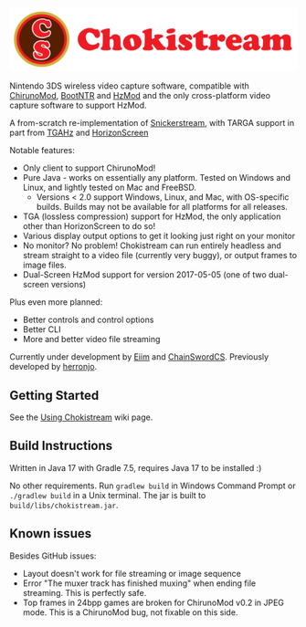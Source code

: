![Chokistream](banner.svg)

Nintendo 3DS wireless video capture software, compatible with [ChirunoMod](https://github.com/ChainSwordCS/ChirunoMod), [BootNTR](https://github.com/44670/BootNTR) and [HzMod](https://chainswordcs.com/horizon-by-sono.html) and the only cross-platform video capture software to support HzMod.

A from-scratch re-implementation of [Snickerstream](https://github.com/RattletraPM/Snickerstream), with TARGA support in part from [TGAHz](https://github.com/ChainSwordCS/TGAHz-Parsing) and [HorizonScreen](hps://github.com/gamingaddictionz03/HorizonM)

Notable features:
 * Only client to support ChirunoMod!
 * Pure Java - works on essentially any platform. Tested on Windows and Linux, and lightly tested on Mac and FreeBSD.
   * Versions < 2.0 support Windows, Linux, and Mac, with OS-specific builds. Builds may not be available for all platforms for all releases.
 * TGA (lossless compression) support for HzMod, the only application other than HorizonScreen to do so!
 * Various display output options to get it looking just right on your monitor
 * No monitor? No problem! Chokistream can run entirely headless and stream straight to a video file (currently very buggy), or output frames to image files.
 * Dual-Screen HzMod support for version 2017-05-05 (one of two dual-screen versions)

Plus even more planned:
 * Better controls and control options
 * Better CLI
 * More and better video file streaming

Currently under development by [Eiim](https://github.com/Eiim) and [ChainSwordCS](https://github.com/ChainSwordCS). Previously developed by [herronjo](https://github.com/herronjo).

## Getting Started

See the [Using Chokistream](https://github.com/Eiim/Chokistream/wiki/Using-Chokistream) wiki page.

## Build Instructions

Written in Java 17 with Gradle 7.5, requires Java 17 to be installed :)

No other requirements. Run `gradlew build` in Windows Command Prompt or `./gradlew build` in a Unix terminal. The jar is built to `build/libs/chokistream.jar`.

## Known issues

Besides GitHub issues:
 * Layout doesn't work for file streaming or image sequence
 * Error "The muxer track has finished muxing" when ending file streaming. This is perfectly safe.
 * Top frames in 24bpp games are broken for ChirunoMod v0.2 in JPEG mode. This is a ChirunoMod bug, not fixable on this side.
